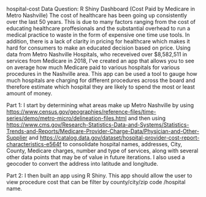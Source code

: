 hospital-cost
Data Question: R Shiny Dashboard (Cost Paid by Medicare in Metro Nashville)
The cost of healthcare has been going up consistently over the last 50 years.  This is due to many factors ranging from the cost of educating healthcare proffesionals and the substantial overhead to run a medical practice to waste in the form of expensive one time use tools.  In addition, there is a lack of clarity in pricing for healthcare which makes it hard for consumers to make an educated decision based on price.  Using data from Metro Nashville Hospitals, who receveived over $8,582,511 in services from Medicare in 2018, I've created an app that allows you to see on average how much Medicare paid to various hospitals for various procedures in the Nashville area.  This app can be used a tool to gauge how much hospitals are charging for different procedures across the board and therefore estimate which hospital they are likely to spend the most or least amount of money.

Part 1:
I start by determining what areas make up Metro Nashville by using https://www.census.gov/geographies/reference-files/time-series/demo/metro-micro/delineation-files.html and then using https://www.cms.gov/Research-Statistics-Data-and-Systems/Statistics-Trends-and-Reports/Medicare-Provider-Charge-Data/Physician-and-Other-Supplier and https://catalog.data.gov/dataset/hospital-provider-cost-report-characteristics-e564f to consolidate hospital names, addresses, City, County, Medicare charges, number and type of services, along with several other data points that may be of value in future iterations.  I also used a geocoder to convert the address into latitude and longitude.

Part 2:
I then built an app using R Shiny. This app should allow the user to view procedure cost that can be filter by county/city/zip code /hospital name.

